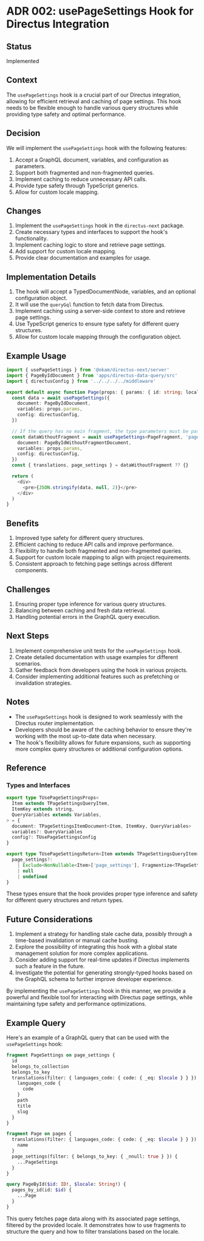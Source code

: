 # ADR 002: usePageSettings Hook for Directus Integration

## Status

Implemented

## Context

The `usePageSettings` hook is a crucial part of our Directus integration, allowing for efficient retrieval and caching of page settings. This hook needs to be flexible enough to handle various query structures while providing type safety and optimal performance.

## Decision

We will implement the `usePageSettings` hook with the following features:

1. Accept a GraphQL document, variables, and configuration as parameters.
2. Support both fragmented and non-fragmented queries.
3. Implement caching to reduce unnecessary API calls.
4. Provide type safety through TypeScript generics.
5. Allow for custom locale mapping.

## Changes

1. Implement the `usePageSettings` hook in the `directus-next` package.
2. Create necessary types and interfaces to support the hook's functionality.
3. Implement caching logic to store and retrieve page settings.
4. Add support for custom locale mapping.
5. Provide clear documentation and examples for usage.

## Implementation Details

1. The hook will accept a TypedDocumentNode, variables, and an optional configuration object.
2. It will use the `queryGql` function to fetch data from Directus.
3. Implement caching using a server-side context to store and retrieve page settings.
4. Use TypeScript generics to ensure type safety for different query structures.
5. Allow for custom locale mapping through the configuration object.

## Example Usage

```typescript
import { usePageSettings } from '@okam/directus-next/server'
import { PageByIdDocument } from 'apps/directus-data-query/src'
import { directusConfig } from '../../../../middleware'

export default async function Page(props: { params: { id: string; locale: string } }) {
  const data = await usePageSettings({
    document: PageByIdDocument,
    variables: props.params,
    config: directusConfig,
  })

  // If the query has no main fragment, the type parameters must be passed.
  const dataWithoutFragment = await usePageSettings<PageFragment, 'pages_by_id', typeof props.params>({
    document: PageByIdWithoutFragmentDocument,
    variables: props.params,
    config: directusConfig,
  })
  const { translations, page_settings } = dataWithoutFragment ?? {}

  return (
    <div>
      <pre>{JSON.stringify(data, null, 2)}</pre>
    </div>
  )
}
```

## Benefits

1. Improved type safety for different query structures.
2. Efficient caching to reduce API calls and improve performance.
3. Flexibility to handle both fragmented and non-fragmented queries.
4. Support for custom locale mapping to align with project requirements.
5. Consistent approach to fetching page settings across different components.

## Challenges

1. Ensuring proper type inference for various query structures.
2. Balancing between caching and fresh data retrieval.
3. Handling potential errors in the GraphQL query execution.

## Next Steps

1. Implement comprehensive unit tests for the `usePageSettings` hook.
2. Create detailed documentation with usage examples for different scenarios.
3. Gather feedback from developers using the hook in various projects.
4. Consider implementing additional features such as prefetching or invalidation strategies.

## Notes

- The `usePageSettings` hook is designed to work seamlessly with the Directus router implementation.
- Developers should be aware of the caching behavior to ensure they're working with the most up-to-date data when necessary.
- The hook's flexibility allows for future expansions, such as supporting more complex query structures or additional configuration options.

## Reference

### Types and Interfaces

```typescript
export type TUsePageSettingsProps<
  Item extends TPageSettingsQueryItem,
  ItemKey extends string,
  QueryVariables extends Variables,
> = {
  document: TPageSettingsItemDocument<Item, ItemKey, QueryVariables>
  variables?: QueryVariables
  config?: TUsePageSettingsConfig
}

export type TUsePageSettingsReturn<Item extends TPageSettingsQueryItem> = Omit<Item, 'page_settings'> & {
  page_settings?:
    | Exclude<NonNullable<Item>['page_settings'], Fragmentize<TPageSettings, 'PageSettingsFragment'>>
    | null
    | undefined
}
```

These types ensure that the hook provides proper type inference and safety for different query structures and return types.

## Future Considerations

1. Implement a strategy for handling stale cache data, possibly through a time-based invalidation or manual cache busting.
2. Explore the possibility of integrating this hook with a global state management solution for more complex applications.
3. Consider adding support for real-time updates if Directus implements such a feature in the future.
4. Investigate the potential for generating strongly-typed hooks based on the GraphQL schema to further improve developer experience.

By implementing the `usePageSettings` hook in this manner, we provide a powerful and flexible tool for interacting with Directus page settings, while maintaining type safety and performance optimizations.

## Example Query

Here's an example of a GraphQL query that can be used with the `usePageSettings` hook:

```graphql
fragment PageSettings on page_settings {
  id
  belongs_to_collection
  belongs_to_key
  translations(filter: { languages_code: { code: { _eq: $locale } } }) {
    languages_code {
      code
    }
    path
    title
    slug
  }
}

fragment Page on pages {
  translations(filter: { languages_code: { code: { _eq: $locale } } }) {
    name
  }
  page_settings(filter: { belongs_to_key: { _nnull: true } }) {
    ...PageSettings
  }
}

query PageById($id: ID!, $locale: String!) {
  pages_by_id(id: $id) {
    ...Page
  }
}
```

This query fetches page data along with its associated page settings, filtered by the provided locale. It demonstrates how to use fragments to structure the query and how to filter translations based on the locale.
